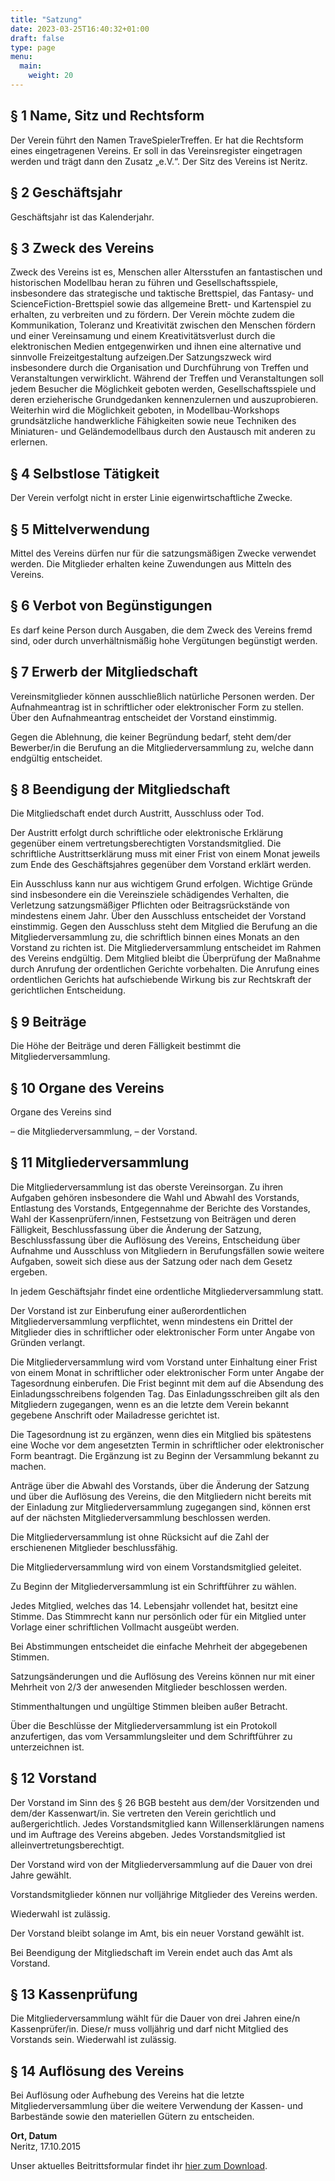 ```yaml
---
title: "Satzung"
date: 2023-03-25T16:40:32+01:00
draft: false
type: page
menu: 
  main:
    weight: 20
---
```


## § 1 Name, Sitz und Rechtsform

Der Verein führt den Namen TraveSpielerTreffen. Er hat die Rechtsform eines eingetragenen Vereins. Er soll in das Vereinsregister eingetragen werden und trägt dann den Zusatz „e.V.“. Der Sitz des Vereins ist Neritz.

## § 2 Geschäftsjahr

Geschäftsjahr ist das Kalenderjahr.

## § 3 Zweck des Vereins

Zweck des Vereins ist es, Menschen aller Altersstufen an fantastischen und historischen Modellbau heran zu führen und Gesellschaftsspiele, insbesondere das strategische und taktische Brettspiel, das Fantasy- und ScienceFiction-Brettspiel sowie das allgemeine Brett- und Kartenspiel zu erhalten, zu verbreiten und zu fördern. Der Verein möchte zudem die Kommunikation, Toleranz und Kreativität zwischen den Menschen fördern und einer Vereinsamung und einem Kreativitätsverlust durch die elektronischen Medien entgegenwirken und ihnen eine alternative und sinnvolle Freizeitgestaltung aufzeigen.Der Satzungszweck wird insbesondere durch die Organisation und Durchführung von Treffen und Veranstaltungen verwirklicht. Während der Treffen und Veranstaltungen soll jedem Besucher die
Möglichkeit geboten werden, Gesellschaftsspiele und deren erzieherische Grundgedanken kennenzulernen und auszuprobieren. Weiterhin wird die Möglichkeit geboten, in Modellbau-Workshops grundsätzliche handwerkliche Fähigkeiten sowie neue Techniken des Miniaturen- und Geländemodellbaus durch den Austausch mit anderen zu erlernen.

## § 4 Selbstlose Tätigkeit

Der Verein verfolgt nicht in erster Linie eigenwirtschaftliche Zwecke.

## § 5 Mittelverwendung

Mittel des Vereins dürfen nur für die satzungsmäßigen Zwecke verwendet werden. Die Mitglieder erhalten keine Zuwendungen aus Mitteln des Vereins.

## § 6 Verbot von Begünstigungen

Es darf keine Person durch Ausgaben, die dem Zweck des Vereins fremd sind, oder durch unverhältnismäßig hohe Vergütungen begünstigt werden.

## § 7 Erwerb der Mitgliedschaft

Vereinsmitglieder können ausschließlich natürliche Personen werden. Der Aufnahmeantrag ist in schriftlicher oder elektronischer Form zu stellen. Über den Aufnahmeantrag entscheidet der Vorstand einstimmig.

Gegen die Ablehnung, die keiner Begründung bedarf, steht dem/der Bewerber/in die Berufung an die Mitgliederversammlung zu, welche dann endgültig entscheidet.

## § 8 Beendigung der Mitgliedschaft

Die Mitgliedschaft endet durch Austritt, Ausschluss oder Tod.

Der Austritt erfolgt durch schriftliche oder elektronische Erklärung gegenüber einem vertretungsberechtigten Vorstandsmitglied. Die schriftliche Austrittserklärung muss mit einer Frist von einem Monat jeweils zum Ende des Geschäftsjahres gegenüber dem Vorstand erklärt werden.

Ein Ausschluss kann nur aus wichtigem Grund erfolgen. Wichtige Gründe sind insbesondere ein die Vereinsziele schädigendes Verhalten, die Verletzung satzungsmäßiger Pflichten oder Beitragsrückstände von mindestens einem Jahr. Über den Ausschluss entscheidet der Vorstand einstimmig. Gegen den Ausschluss steht dem Mitglied die Berufung an die Mitgliederversammlung zu, die schriftlich binnen eines Monats an den Vorstand zu richten ist. Die Mitgliederversammlung entscheidet im Rahmen des Vereins endgültig. Dem Mitglied bleibt die Überprüfung der Maßnahme durch Anrufung der ordentlichen Gerichte vorbehalten. Die Anrufung eines ordentlichen Gerichts hat aufschiebende Wirkung bis zur Rechtskraft der gerichtlichen Entscheidung.

## § 9 Beiträge

Die Höhe der Beiträge und deren Fälligkeit bestimmt die Mitgliederversammlung.

## § 10 Organe des Vereins

Organe des Vereins sind

– die Mitgliederversammlung,
– der Vorstand.

## § 11 Mitgliederversammlung

Die Mitgliederversammlung ist das oberste Vereinsorgan. Zu ihren Aufgaben gehören insbesondere die Wahl und Abwahl des Vorstands, Entlastung des Vorstands, Entgegennahme der Berichte des Vorstandes, Wahl der Kassenprüfern/innen, Festsetzung von Beiträgen und deren Fälligkeit, Beschlussfassung über die Änderung der Satzung, Beschlussfassung über die Auflösung des Vereins, Entscheidung über Aufnahme und Ausschluss von Mitgliedern in Berufungsfällen sowie weitere Aufgaben, soweit sich diese aus der Satzung oder nach dem Gesetz ergeben.

In jedem Geschäftsjahr findet eine ordentliche Mitgliederversammlung statt.

Der Vorstand ist zur Einberufung einer außerordentlichen Mitgliederversammlung verpflichtet, wenn mindestens ein Drittel der Mitglieder dies in schriftlicher oder elektronischer Form unter Angabe von Gründen verlangt.

Die Mitgliederversammlung wird vom Vorstand unter Einhaltung einer Frist von einem Monat in schriftlicher oder elektronischer Form unter Angabe der Tagesordnung einberufen. Die Frist beginnt mit dem auf die Absendung des Einladungsschreibens folgenden Tag. Das Einladungsschreiben gilt als den Mitgliedern zugegangen, wenn es an die letzte dem Verein bekannt gegebene Anschrift oder Mailadresse gerichtet ist.

Die Tagesordnung ist zu ergänzen, wenn dies ein Mitglied bis spätestens eine Woche vor dem angesetzten Termin in schriftlicher oder elektronischer Form beantragt. Die Ergänzung ist zu Beginn der Versammlung bekannt zu machen.

Anträge über die Abwahl des Vorstands, über die Änderung der Satzung und über die Auflösung des Vereins, die den Mitgliedern nicht bereits mit der Einladung zur Mitgliederversammlung zugegangen sind, können erst auf der nächsten Mitgliederversammlung beschlossen werden.

Die Mitgliederversammlung ist ohne Rücksicht auf die Zahl der erschienenen Mitglieder beschlussfähig.

Die Mitgliederversammlung wird von einem Vorstandsmitglied geleitet.

Zu Beginn der Mitgliederversammlung ist ein Schriftführer zu wählen.

Jedes Mitglied, welches das 14. Lebensjahr vollendet hat, besitzt eine Stimme. Das Stimmrecht kann nur persönlich oder für ein Mitglied unter Vorlage einer schriftlichen Vollmacht ausgeübt werden.

Bei Abstimmungen entscheidet die einfache Mehrheit der abgegebenen Stimmen.

Satzungsänderungen und die Auflösung des Vereins können nur mit einer Mehrheit von 2/3 der anwesenden Mitglieder beschlossen werden.

Stimmenthaltungen und ungültige Stimmen bleiben außer Betracht.

Über die Beschlüsse der Mitgliederversammlung ist ein Protokoll anzufertigen, das vom Versammlungsleiter und dem Schriftführer zu unterzeichnen ist.

## § 12 Vorstand

Der Vorstand im Sinn des § 26 BGB besteht aus dem/der Vorsitzenden und dem/der Kassenwart/in. Sie vertreten den Verein gerichtlich und außergerichtlich. Jedes Vorstandsmitglied kann Willenserklärungen namens und im Auftrage des Vereins abgeben. Jedes Vorstandsmitglied ist alleinvertretungsberechtigt.

Der Vorstand wird von der Mitgliederversammlung auf die Dauer von drei Jahre gewählt.

Vorstandsmitglieder können nur volljährige Mitglieder des Vereins werden.

Wiederwahl ist zulässig.

Der Vorstand bleibt solange im Amt, bis ein neuer Vorstand gewählt ist.

Bei Beendigung der Mitgliedschaft im Verein endet auch das Amt als Vorstand.

## § 13 Kassenprüfung

Die Mitgliederversammlung wählt für die Dauer von drei Jahren eine/n Kassenprüfer/in. Diese/r muss volljährig und darf nicht Mitglied des Vorstands sein. Wiederwahl ist zulässig.

## § 14 Auflösung des Vereins

Bei Auflösung oder Aufhebung des Vereins hat die letzte Mitgliederversammlung über die weitere Verwendung der Kassen- und Barbestände sowie den materiellen Gütern zu entscheiden.

**Ort, Datum**  
Neritz, 17.10.2015

Unser aktuelles Beitrittsformular findet ihr [hier zum Download](beitrittsformular.pdf).